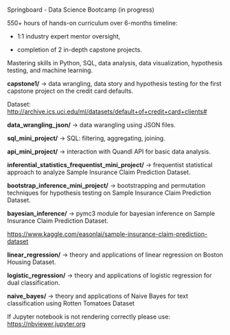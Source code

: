 #
Springboard - Data Science Bootcamp (in progress)

550+ hours of hands-on curriculum over 6-months timeline:

- 1:1 industry expert mentor oversight, 

- completion of 2 in-depth capstone projects. 

Mastering skills in Python, SQL, data analysis, data visualization, hypothesis testing, and machine learning.

**capstone1/** -> data wrangling, data story and hypothesis testing for the first capstone project on the credit card defaults.
 
Dataset: http://archive.ics.uci.edu/ml/datasets/default+of+credit+card+clients#

**data_wrangling_json/** -> data warangling using JSON files.

**sql_mini_project/** -> SQL: filtering, aggregating, joining.

**api_mini_project/** -> interaction with Quandl API for basic data analysis.

**inferential_statistics_frequentist_mini_project/** -> frequentist statistical approach to analyze Sample Insurance Claim Prediction Dataset.

**bootstrap_inference_mini_project/** -> bootstrapping and permutation techniques for hypothesis testing on Sample Insurance Claim Prediction Dataset.

**bayesian_inference/** -> pymc3 module for bayesian inference on Sample Insurance Claim Prediction Dataset.

https://www.kaggle.com/easonlai/sample-insurance-claim-prediction-dataset

**linear_regression/** -> theory and applications of linear regression on Boston Housing Dataset.

**logistic_regression/** -> theory and applications of logistic regression for dual classification.

**naive_bayes/** -> theory and applications of Naive Bayes for text classification using Rotten Tomatoes Dataset

If Jupyter notebook is not rendering correctly please use: https://nbviewer.jupyter.org
